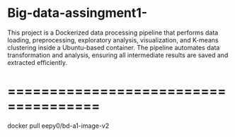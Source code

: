 # Big-data-assingment1-
This project is a Dockerized data processing pipeline that performs data loading, preprocessing, exploratory analysis, visualization, and K-means clustering inside a Ubuntu-based container. The pipeline automates data transformation and analysis, ensuring all intermediate results are saved and extracted efficiently.



# =====================================

docker pull eepy0/bd-a1-image-v2 

